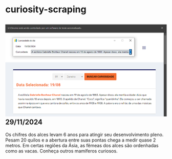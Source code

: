 # curiosity-scraping
![Budget](./execucao.png)
29/11/2024
-
Os chifres dos alces levam 6 anos para atingir seu desenvolvimento pleno. Pesam 20 quilos e a abertura entre suas pontas chega a medir quase 2 metros. Em certas regiões da Ásia, as fêmeas dos alces são ordenhadas como as vacas. Conheça outros mamíferos curiosos.
